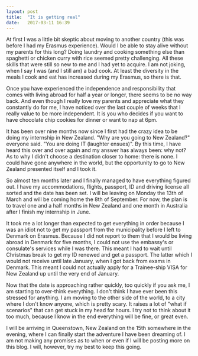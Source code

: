```yaml
---
layout: post
title:  "It is getting real"
date:   2017-03-11 16:39
---
```


At first I was a little bit skeptic about moving to another country (this was before I had my Erasmus experience). Would I be able to stay alive without my parents for this long? Doing laundry and cooking something else than spaghetti or chicken curry with rice seemed pretty challenging. All these skills that were still so new to me and I had yet to acquire. I am not joking, when I say I was (and I still am) a bad cook. At least the diversity in the meals I cook and eat has increased during my Erasmus, so there is that.

Once you have experienced the independence and responsibility that comes with living abroad for half a year or longer, there seems to be no way back. And even though I really love my parents and appreciate what they constantly do for me, I have noticed over the last couple of weeks that I really value to be more independent. It is you who decides if you want to have chocolate chip cookies for dinner or want to nap at 6pm.

It has been over nine months now since I first had the crazy idea to be doing my internship in New Zealand. "Why are you going to New Zealand?" everyone said. "You are doing IT (laughter ensues)". By this time, I have heard this over and over again and my answer has always been: why not?   As to why I didn't choose a destination closer to home: there is none. I could have gone anywhere in the world, but the opportunity to go to New Zealand presented itself and I took it.

So almost ten months later and I finally managed to have everything figured out. I have my accommodations, flights, passport, ID and driving license all sorted and the date has been set. I will be leaving on Monday the 13th of March and will be coming home the 8th of September. For now, the plan is to travel one and a half months in New Zealand and one month in Australia after I finish my internship in June.

It took me a lot longer than expected to get everything in order because I was an idiot not to get my passport from the municipality before I left to Denmark on Erasmus. Because I did not report to them that I would be living abroad in Denmark for five months, I could not use the embassy's or consulate's services while I was there. This meant I had to wait until Christmas break to get my ID renewed and get a passport. The latter which I would not receive until late January, when I got back from exams in Denmark. This meant I could not actually apply for a Trainee-ship VISA for New Zealand up until the very end of January.

Now that the date is approaching rather quickly, too quickly if you ask me, I am starting to over-think everything. I don't think I have ever been this stressed for anything. I am moving to the other side of the world, to a city where I don't know anyone, which is pretty scary. It raises a lot of "what if scenarios" that can get stuck in my head for hours. I try not to think about it too much, because I know in the end everything will be fine, or great even.

I will be arriving in Queenstown, New Zealand on the 15th somewhere in the evening, where I can finally start the adventure I have been dreaming of. I am not making any promises as to when or even if I will be posting more on this blog. I will, however, try my best to keep this going.
